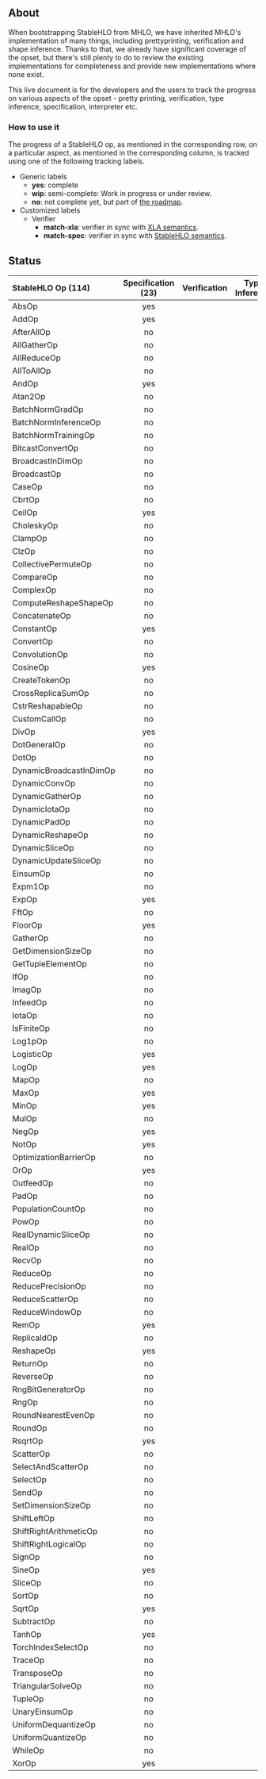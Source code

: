 ## About

When bootstrapping StableHLO from MHLO, we have inherited MHLO's implementation
of many things, including prettyprinting, verification and shape inference.
Thanks to that, we already have significant coverage of the opset, but there's
still plenty to do to review the existing implementations for completeness and
provide new implementations where none exist.

This live document is for the developers and the users to track the progress on
various aspects of the opset - pretty printing, verification, type inference,
specification, interpreter etc.

### How to use it

The progress of a StableHLO op, as mentioned in the corresponding row, on a
particular aspect, as mentioned in the corresponding column, is tracked using
one of the following tracking labels.

 - Generic labels
    - **yes**: complete
    - **wip**: semi-complete: Work in progress or under review.
    - **no**: not complete yet, but part of [the roadmap](https://github.com/openxla/stablehlo#roadmap).
 - Customized labels
    - Verifier
       - **match-xla**:  verifier in sync with  [XLA semantics](https://www.tensorflow.org/xla/operation_semantics).
       - **match-spec**: verifier in sync with [StableHLO semantics](https://github.com/openxla/stablehlo/blob/main/docs/spec_draft.md).

## Status

| StableHLO Op (114) | Specification (23) | Verification | Type Inference | Prettyprinting | Interpreter (2) |
|:--|:--:|:--:|:--:|:--:|:--:|
| AbsOp |yes||||no|
| AddOp |yes|||| yes|
| AfterAllOp |no||||no |
| AllGatherOp |no||||no|
| AllReduceOp |no||||no|
| AllToAllOp |no||||no|
| AndOp |yes|||| no|
| Atan2Op |no||||no|
| BatchNormGradOp |no||||no|
| BatchNormInferenceOp |no||||no|
| BatchNormTrainingOp |no||||no|
| BitcastConvertOp |no||||no|
| BroadcastInDimOp |no||||no|
| BroadcastOp |no||||no|
| CaseOp |no||||no|
| CbrtOp |no||||no|
| CeilOp |yes||||no|
| CholeskyOp |no||||no|
| ClampOp |no||||no|
| ClzOp |no||||no|
| CollectivePermuteOp |no||||no|
| CompareOp |no||||no|
| ComplexOp |no||||no|
| ComputeReshapeShapeOp |no||||no|
| ConcatenateOp |no||||no|
| ConstantOp |yes|||| yes|
| ConvertOp |no||||no|
| ConvolutionOp |no||||no|
| CosineOp |yes||||no|
| CreateTokenOp |no||||no|
| CrossReplicaSumOp |no||||no|
| CstrReshapableOp |no||||no|
| CustomCallOp |no||||no|
| DivOp |yes||||no|
| DotGeneralOp |no||||no|
| DotOp |no||||no|
| DynamicBroadcastInDimOp |no||||no|
| DynamicConvOp |no||||no|
| DynamicGatherOp |no||||no|
| DynamicIotaOp |no||||no|
| DynamicPadOp |no||||no|
| DynamicReshapeOp |no||||no|
| DynamicSliceOp |no||||no|
| DynamicUpdateSliceOp |no||||no|
| EinsumOp |no||||no|
| Expm1Op |no||||no|
| ExpOp |yes||||no|
| FftOp |no||||no|
| FloorOp |yes||||no|
| GatherOp |no||||no|
| GetDimensionSizeOp |no||||no|
| GetTupleElementOp |no||||no|
| IfOp |no||||no|
| ImagOp |no||||no|
| InfeedOp |no||||no|
| IotaOp |no||||no|
| IsFiniteOp |no||||no|
| Log1pOp |no||||no|
| LogisticOp |yes||||no|
| LogOp |yes||||no|
| MapOp |no||||no|
| MaxOp |yes||||no|
| MinOp |yes||||no|
| MulOp |no||||no|
| NegOp |yes||||no|
| NotOp |yes||||no|
| OptimizationBarrierOp |no||||no|
| OrOp |yes||||no|
| OutfeedOp |no||||no|
| PadOp |no||||no|
| PopulationCountOp |no||||no|
| PowOp |no||||no|
| RealDynamicSliceOp |no||||no|
| RealOp |no||||no|
| RecvOp |no||||no|
| ReduceOp |no||||no|
| ReducePrecisionOp |no||||no|
| ReduceScatterOp |no||||no|
| ReduceWindowOp |no||||no|
| RemOp |yes||||no|
| ReplicaIdOp |no||||no|
| ReshapeOp |yes||||no|
| ReturnOp |no||||no|
| ReverseOp |no||||no|
| RngBitGeneratorOp |no||||no|
| RngOp |no||||no|
| RoundNearestEvenOp |no||||no|
| RoundOp |no||||no|
| RsqrtOp |yes||||no|
| ScatterOp |no||||no|
| SelectAndScatterOp |no||||no|
| SelectOp |no||||no|
| SendOp |no||||no|
| SetDimensionSizeOp |no||||no|
| ShiftLeftOp |no||||no|
| ShiftRightArithmeticOp |no||||no|
| ShiftRightLogicalOp |no||||no|
| SignOp |no||||no|
| SineOp |yes||||no|
| SliceOp |no||||no|
| SortOp |no||||no|
| SqrtOp |yes||||no|
| SubtractOp |no||||no|
| TanhOp |yes||||no|
| TorchIndexSelectOp |no||||no|
| TraceOp |no||||no|
| TransposeOp |no||||no|
| TriangularSolveOp |no||||no|
| TupleOp |no||||no|
| UnaryEinsumOp |no||||no|
| UniformDequantizeOp |no||||no|
| UniformQuantizeOp |no||||no|
| WhileOp |no||||no|
| XorOp |yes||||no|

